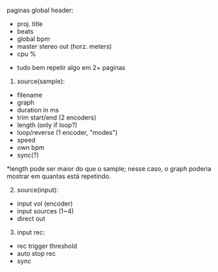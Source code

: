 paginas
global header:
 - proj. title
 - beats
 - global bpm
 - master stereo out (horz. meters)
 - cpu %

* tudo bem repetir algo em 2+ paginas

1. source(sample):
 - filename
 - graph
 - duration in ms
 - trim start/end (2 encoders)
 - length (only if loop?)
 - loop/reverse (1 encoder, "modes")
 - speed
 - own bpm
 - sync(?)

 *length pode ser maior do que o sample;
 nesse caso, o graph poderia mostrar em quantas está
 repetindo.

 2. source(input):
 - input vol (encoder)
 - input sources (1~4)
 - direct out

 3. input rec:
 - rec trigger threshold
 - auto stop rec
 - sync
